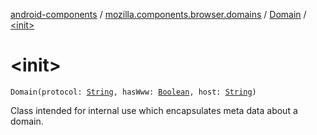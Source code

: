 [android-components](../../index.md) / [mozilla.components.browser.domains](../index.md) / [Domain](index.md) / [&lt;init&gt;](./-init-.md)

# &lt;init&gt;

`Domain(protocol: `[`String`](https://kotlinlang.org/api/latest/jvm/stdlib/kotlin/-string/index.html)`, hasWww: `[`Boolean`](https://kotlinlang.org/api/latest/jvm/stdlib/kotlin/-boolean/index.html)`, host: `[`String`](https://kotlinlang.org/api/latest/jvm/stdlib/kotlin/-string/index.html)`)`

Class intended for internal use which encapsulates meta data about a domain.

